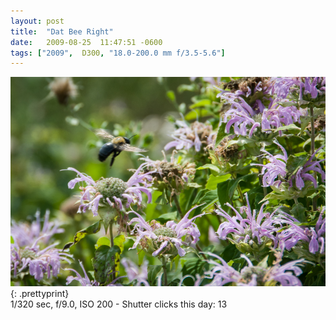 ```yaml
---
layout: post
title:  "Dat Bee Right"
date:   2009-08-25  11:47:51 -0600
tags: ["2009",  D300, "18.0-200.0 mm f/3.5-5.6"]
---
```

![:title](/images/2009/2009_0825_DSC1780.jpg)
{: .prettyprint}  
1/320 sec, f/9.0, ISO 200 - Shutter clicks this day: 13